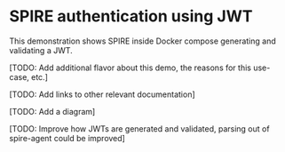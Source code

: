 # SPIRE authentication using JWT

This demonstration shows SPIRE inside Docker compose generating and validating
a JWT.

[TODO: Add additional flavor about this demo, the reasons for this use-case,
etc.]

[TODO: Add links to other relevant documentation]

[TODO: Add a diagram]

[TODO: Improve how JWTs are generated and validated, parsing out of
spire-agent could be improved]
